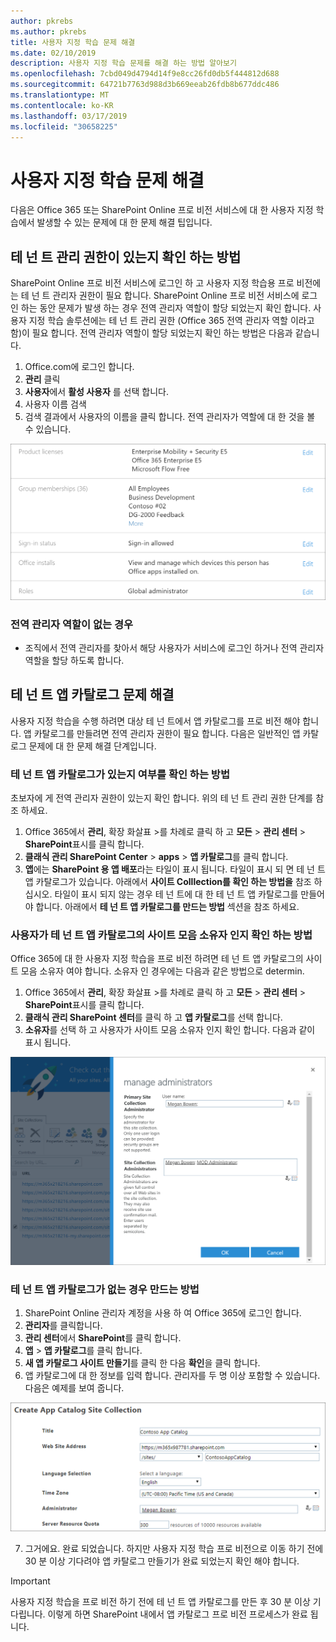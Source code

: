 ```yaml
---
author: pkrebs
ms.author: pkrebs
title: 사용자 지정 학습 문제 해결
ms.date: 02/10/2019
description: 사용자 지정 학습 문제를 해결 하는 방법 알아보기
ms.openlocfilehash: 7cbd049d4794d14f9e8cc26fd0db5f444812d688
ms.sourcegitcommit: 64721b7763d988d3b669eeab26fdb8b677ddc486
ms.translationtype: MT
ms.contentlocale: ko-KR
ms.lasthandoff: 03/17/2019
ms.locfileid: "30658225"
---
```

# <a name="troubleshoot-custom-learning"></a>사용자 지정 학습 문제 해결

다음은 Office 365 또는 SharePoint Online 프로 비전 서비스에 대 한 사용자 지정 학습에서 발생할 수 있는 문제에 대 한 문제 해결 팁입니다.

## <a name="how-to-know-if-you-have-tenant-admin-permissions"></a>테 넌 트 관리 권한이 있는지 확인 하는 방법

SharePoint Online 프로 비전 서비스에 로그인 하 고 사용자 지정 학습용 프로 비전에는 테 넌 트 관리자 권한이 필요 합니다. SharePoint Online 프로 비전 서비스에 로그인 하는 동안 문제가 발생 하는 경우 전역 관리자 역할이 할당 되었는지 확인 합니다. 사용자 지정 학습 솔루션에는 테 넌 트 관리 권한 (Office 365 전역 관리자 역할 이라고 함)이 필요 합니다. 전역 관리자 역할이 할당 되었는지 확인 하는 방법은 다음과 같습니다.

1.  Office.com에 로그인 합니다.
2.  **관리** 클릭
3.  **사용자**에서 **활성 사용자** 를 선택 합니다.
4.  사용자 이름 검색
5.  검색 결과에서 사용자의 이름을 클릭 합니다. 전역 관리자가 역할에 대 한 것을 볼 수 있습니다.

![cg-globaladminrole-.png](media/cg-globaladminrole.png)

### <a name="if-you-dont-have-the-global-administrator-role"></a>전역 관리자 역할이 없는 경우
- 조직에서 전역 관리자를 찾아서 해당 사용자가 서비스에 로그인 하거나 전역 관리자 역할을 할당 하도록 합니다.

## <a name="tenant-app-catalog-troubleshooting"></a>테 넌 트 앱 카탈로그 문제 해결
사용자 지정 학습을 수행 하려면 대상 테 넌 트에서 앱 카탈로그를 프로 비전 해야 합니다. 앱 카탈로그를 만들려면 전역 관리자 권한이 필요 합니다. 다음은 일반적인 앱 카탈로그 문제에 대 한 문제 해결 단계입니다.

### <a name="how-to-know-if-you-have-a-tenant-app-catalog"></a>테 넌 트 앱 카탈로그가 있는지 여부를 확인 하는 방법 
초보자에 게 전역 관리자 권한이 있는지 확인 합니다. 위의 테 넌 트 관리 권한 단계를 참조 하세요.

1. Office 365에서 **관리**, 확장 화살표 >를 차례로 클릭 하 고 **모든** > **관리 센터** > **SharePoint**표시를 클릭 합니다.
2. **클래식 관리 SharePoint Center** > **apps** > **앱 카탈로그**를 클릭 합니다.
3. **앱**에는 **SharePoint 용 앱 배포**라는 타일이 표시 됩니다. 타일이 표시 되 면 테 넌 트 앱 카탈로그가 있습니다. 아래에서 **사이트 Colllection를 확인 하는 방법을** 참조 하십시오. 타일이 표시 되지 않는 경우 테 넌 트에 대 한 테 넌 트 앱 카탈로그를 만들어야 합니다. 아래에서 **테 넌 트 앱 카탈로그를 만드는 방법** 섹션을 참조 하세요.

### <a name="how-to-ensure-you-are-a-site-collection-owner-on-the-tenant-app-catalog"></a>사용자가 테 넌 트 앱 카탈로그의 사이트 모음 소유자 인지 확인 하는 방법 
Office 365에 대 한 사용자 지정 학습을 프로 비전 하려면 테 넌 트 앱 카탈로그의 사이트 모음 소유자 여야 합니다. 소유자 인 경우에는 다음과 같은 방법으로 determin.

1. Office 365에서 **관리**, 확장 화살표 >를 차례로 클릭 하 고 **모든** > **관리 센터** > **SharePoint**표시를 클릭 합니다.
2. **클래식 관리 SharePoint 센터**를 클릭 하 고 **앱 카탈로그**를 선택 합니다.
3. **소유자**를 선택 하 고 사용자가 사이트 모음 소유자 인지 확인 합니다. 다음과 같이 표시 됩니다.
 
![cg-sitecollectionowner-.png](media/cg-sitecollectionowner.png)

### <a name="how-to-create-a-tenant-app-catalog-if-one-doesnt-exists"></a>테 넌 트 앱 카탈로그가 없는 경우 만드는 방법 
1. SharePoint Online 관리자 계정을 사용 하 여 Office 365에 로그인 합니다.
2. **관리자**를 클릭합니다.
3. **관리 센터**에서 **SharePoint**를 클릭 합니다. 
4. **앱** > **앱 카탈로그**를 클릭 합니다.
5. **새 앱 카탈로그 사이트 만들기**를 클릭 한 다음 **확인**을 클릭 합니다. 
6.  앱 카탈로그에 대 한 정보를 입력 합니다. 관리자를 두 명 이상 포함할 수 있습니다. 다음은 예제를 보여 줍니다.  

![cg-appcatalogfinish-.png](media/cg-appcatalogfinish.png)

7.  그거에요. 완료 되었습니다. 하지만 사용자 지정 학습 프로 비전으로 이동 하기 전에 30 분 이상 기다려야 앱 카탈로그 만들기가 완료 되었는지 확인 해야 합니다. 

> [!IMPORTANT]
> 사용자 지정 학습을 프로 비전 하기 전에 테 넌 트 앱 카탈로그를 만든 후 30 분 이상 기다립니다. 이렇게 하면 SharePoint 내에서 앱 카탈로그 프로 비전 프로세스가 완료 됩니다. 